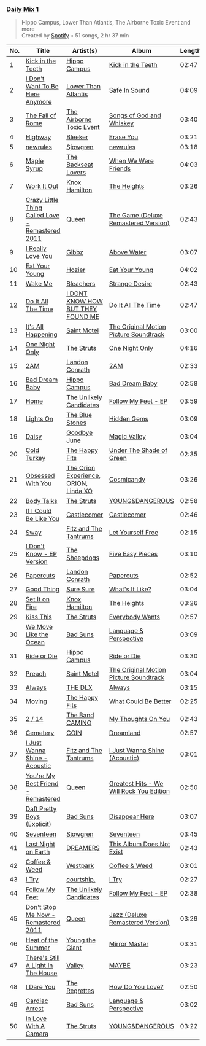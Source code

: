 ### [Daily Mix 1](https://open.spotify.com/playlist/37i9dQZF1E39Gzb56luQni)

> Hippo Campus, Lower Than Atlantis, The Airborne Toxic Event and more<br>
> Created by [Spotify](https://open.spotify.com/user/spotify) • 51 songs, 2 hr 37 min

| No. | Title | Artist(s) | Album | Length |
|---|---|---|---|---|
| 1 | [Kick in the Teeth](https://open.spotify.com/track/09IAjxegM08998hgb6ZScZ) | [Hippo Campus](https://open.spotify.com/artist/1btWGBz4Uu1HozTwb2Lm8A) | [Kick in the Teeth](https://open.spotify.com/album/7zeuAUF8ieCxZ5P9wUxOBB) | 02:47 |
| 2 | [I Don’t Want To Be Here Anymore](https://open.spotify.com/track/1OtxSzqhZYhxlk6HsIrk5i) | [Lower Than Atlantis](https://open.spotify.com/artist/1kF0gYnHLUJvFuPdoowO02) | [Safe In Sound](https://open.spotify.com/album/003Zy4JaIUr8s43IBes033) | 04:09 |
| 3 | [The Fall of Rome](https://open.spotify.com/track/0K9Crs4tYsbtgPqQZ6zQkm) | [The Airborne Toxic Event](https://open.spotify.com/artist/7xovAENFxmyEWhzbnHsB3Z) | [Songs of God and Whiskey](https://open.spotify.com/album/7MR51b6JwOmyBUtmFRWPvW) | 03:40 |
| 4 | [Highway](https://open.spotify.com/track/1MErD2rlHmrMnA8JQZac1N) | [Bleeker](https://open.spotify.com/artist/64tT0KKbU4AFWkO6v1VvXv) | [Erase You](https://open.spotify.com/album/0tUmHGR6wK19sQAMxuYmuP) | 03:21 |
| 5 | [newrules](https://open.spotify.com/track/5R6MXypO60PCViBX5NBq9V) | [Sjowgren](https://open.spotify.com/artist/32Ko3nL0210QAt14S3Rs4Y) | [newrules](https://open.spotify.com/album/2blDLfji74IFcz24chuzCU) | 03:18 |
| 6 | [Maple Syrup](https://open.spotify.com/track/4MXE6VCvTsQitHWrAxj7Kg) | [The Backseat Lovers](https://open.spotify.com/artist/6p2HnfM955TI1bX34dkLnI) | [When We Were Friends](https://open.spotify.com/album/3TSMSh5dai7WEnEGOoMXBZ) | 04:03 |
| 7 | [Work It Out](https://open.spotify.com/track/6wdXm8iYUNqTwmTAMR9R5u) | [Knox Hamilton](https://open.spotify.com/artist/1XyjBsbZBunXsYDTkaYtk9) | [The Heights](https://open.spotify.com/album/6ce4462ZVpFY87lpDpN5yF) | 03:26 |
| 8 | [Crazy Little Thing Called Love - Remastered 2011](https://open.spotify.com/track/35ItUJlMtjOQW3SSiTCrrw) | [Queen](https://open.spotify.com/artist/1dfeR4HaWDbWqFHLkxsg1d) | [The Game (Deluxe Remastered Version)](https://open.spotify.com/album/6wPXUmYJ9mOWrKlLzZ5cCa) | 02:43 |
| 9 | [I Really Love You](https://open.spotify.com/track/2qF52omSmDI7SWw3UXI8No) | [Gibbz](https://open.spotify.com/artist/6mcEXkX1gFc4kttIF6JKb5) | [Above Water](https://open.spotify.com/album/5Rg5Cwy3K5KfZJv9ZTxeOM) | 03:07 |
| 10 | [Eat Your Young](https://open.spotify.com/track/2Jw3VjB1xy5KHBqEeAC6VK) | [Hozier](https://open.spotify.com/artist/2FXC3k01G6Gw61bmprjgqS) | [Eat Your Young](https://open.spotify.com/album/1GOa0Bsm7eeVIJglLcoLWX) | 04:02 |
| 11 | [Wake Me](https://open.spotify.com/track/6YArGkJUr82ehzRFa2YaRK) | [Bleachers](https://open.spotify.com/artist/2eam0iDomRHGBypaDQLwWI) | [Strange Desire](https://open.spotify.com/album/0cnNCK2xpudXjB8pzsrYy9) | 02:43 |
| 12 | [Do It All The Time](https://open.spotify.com/track/14ny3vlL25p6Vix2Sb8k1b) | [I DONT KNOW HOW BUT THEY FOUND ME](https://open.spotify.com/artist/0Raaw7kr1Vzat4ZvHzjsJR) | [Do It All The Time](https://open.spotify.com/album/7JvM9qMW23SCkpfz4ZrLsS) | 02:47 |
| 13 | [It's All Happening](https://open.spotify.com/track/26qRw9eeds0Z6DTZMXMH5v) | [Saint Motel](https://open.spotify.com/artist/1dWEYMPtNmvSVaDNLgB6NV) | [The Original Motion Picture Soundtrack](https://open.spotify.com/album/5aAfgCIEc9zBKbwFO6jixe) | 03:00 |
| 14 | [One Night Only](https://open.spotify.com/track/3DRZp9kykKCfnaU1Kd2AWY) | [The Struts](https://open.spotify.com/artist/3lDpdwM8KILepMHqBWUhIA) | [One Night Only](https://open.spotify.com/album/6q0O4Hlf2h3BntR0TAwdTl) | 04:16 |
| 15 | [2AM](https://open.spotify.com/track/39OJhQWyBJteRK1elY7VJA) | [Landon Conrath](https://open.spotify.com/artist/2PJ06l59DomDd440az768u) | [2AM](https://open.spotify.com/album/6P6w3VdF7BWvRQMK1gefOf) | 02:33 |
| 16 | [Bad Dream Baby](https://open.spotify.com/track/4S7misxIYuUVypO0NwDwuW) | [Hippo Campus](https://open.spotify.com/artist/1btWGBz4Uu1HozTwb2Lm8A) | [Bad Dream Baby](https://open.spotify.com/album/1TBnwPS0Mbn5DsRNeSlvrR) | 02:58 |
| 17 | [Home](https://open.spotify.com/track/7kGeTDullzqjxskBJAICh5) | [The Unlikely Candidates](https://open.spotify.com/artist/4hwJwkgsufeilLXS1ZfJqq) | [Follow My Feet - EP](https://open.spotify.com/album/620EKsmxJcf61omo8COafs) | 03:59 |
| 18 | [Lights On](https://open.spotify.com/track/0B4OMhwJECcugEoK68zBXQ) | [The Blue Stones](https://open.spotify.com/artist/5VPCIIfZPK8KPsgz4jmOEC) | [Hidden Gems](https://open.spotify.com/album/5xQEeIrALM66vXokyP5ik2) | 03:09 |
| 19 | [Daisy](https://open.spotify.com/track/6zSekCO8d6oK2tsEBuxQPp) | [Goodbye June](https://open.spotify.com/artist/1l9I7G8J8AnMScWQwlNJ4M) | [Magic Valley](https://open.spotify.com/album/4GQp1LbFHcJVkS9M5HUzAL) | 03:04 |
| 20 | [Cold Turkey](https://open.spotify.com/track/1S5EeXSOSqfrU2ItVbPZlv) | [The Happy Fits](https://open.spotify.com/artist/73rPcaYEhBd0UuVZBqqyQJ) | [Under The Shade of Green](https://open.spotify.com/album/7zDlksfOktU7vodm08KPsb) | 02:35 |
| 21 | [Obsessed With You](https://open.spotify.com/track/7p3acA0XUBTmECFSQmtlku) | [The Orion Experience](https://open.spotify.com/artist/2qU0jqxiFeXrw5NTV1bIQM), [ORION](https://open.spotify.com/artist/0G9jJv1t51ZzzHkqlK0olw), [Linda XO](https://open.spotify.com/artist/5Ky8EGI88BSDV3UIqnxE50) | [Cosmicandy](https://open.spotify.com/album/5W8NoCn4BTWzfiCH4VsOAb) | 03:26 |
| 22 | [Body Talks](https://open.spotify.com/track/6spaGIZEfeDYlgAupMI34k) | [The Struts](https://open.spotify.com/artist/3lDpdwM8KILepMHqBWUhIA) | [YOUNG&DANGEROUS](https://open.spotify.com/album/1mFRTnYk72zZfVk7l25G3g) | 02:58 |
| 23 | [If I Could Be Like You](https://open.spotify.com/track/7nzYP2Eznmu83TFdB7wDE9) | [Castlecomer](https://open.spotify.com/artist/7tnWJfXaJmFO6vv5WFN2K0) | [Castlecomer](https://open.spotify.com/album/5DUFivlOxblQTTRTfrlT15) | 02:46 |
| 24 | [Sway](https://open.spotify.com/track/2u4ugBC7qiil1W02UTXPJU) | [Fitz and The Tantrums](https://open.spotify.com/artist/4AcHt3JxKy59IX7JNNlZn4) | [Let Yourself Free](https://open.spotify.com/album/3EEUq4UWicsmDfWWkmImGE) | 02:15 |
| 25 | [I Don't Know - EP Version](https://open.spotify.com/track/4A4DPAyhXSTzehnBstdAnt) | [The Sheepdogs](https://open.spotify.com/artist/4U33udokhmKATsu8UoqUEN) | [Five Easy Pieces](https://open.spotify.com/album/7nTSvte842Pv7j5x5pyyqr) | 03:10 |
| 26 | [Papercuts](https://open.spotify.com/track/1uAkU42SNZn4PlUFrS8zmg) | [Landon Conrath](https://open.spotify.com/artist/2PJ06l59DomDd440az768u) | [Papercuts](https://open.spotify.com/album/7beNybQ6Mr9NnFZjtXXb5i) | 02:52 |
| 27 | [Good Thing](https://open.spotify.com/track/063d63uD0ZK1Ge9n5IF3Bg) | [Sure Sure](https://open.spotify.com/artist/1anAI9P9iSzc9qzLv6AtHZ) | [What's It Like?](https://open.spotify.com/album/056WVgV0QimZ6XcEHczGlG) | 03:04 |
| 28 | [Set It on Fire](https://open.spotify.com/track/5taUbcWOxGxE61f8kfWu79) | [Knox Hamilton](https://open.spotify.com/artist/1XyjBsbZBunXsYDTkaYtk9) | [The Heights](https://open.spotify.com/album/6ce4462ZVpFY87lpDpN5yF) | 03:26 |
| 29 | [Kiss This](https://open.spotify.com/track/3Zm5SMUA3JH98Aty7Zc0xr) | [The Struts](https://open.spotify.com/artist/3lDpdwM8KILepMHqBWUhIA) | [Everybody Wants](https://open.spotify.com/album/7iLnNik9W0ttekJblYrVfj) | 02:57 |
| 30 | [We Move Like the Ocean](https://open.spotify.com/track/219ekgc5N3hBkpZSr5fYnj) | [Bad Suns](https://open.spotify.com/artist/0YhUSm86okLWldQVwJkLlP) | [Language & Perspective](https://open.spotify.com/album/4TPjqLZkA2ekWLEQ8GvMr9) | 03:09 |
| 31 | [Ride or Die](https://open.spotify.com/track/22uD6yBefgzRTLrohe4IZs) | [Hippo Campus](https://open.spotify.com/artist/1btWGBz4Uu1HozTwb2Lm8A) | [Ride or Die](https://open.spotify.com/album/1vMfrkDvP3CDkYGt19voDl) | 03:30 |
| 32 | [Preach](https://open.spotify.com/track/4wxTn03zuXvkQwNvI6oHyF) | [Saint Motel](https://open.spotify.com/artist/1dWEYMPtNmvSVaDNLgB6NV) | [The Original Motion Picture Soundtrack](https://open.spotify.com/album/5aAfgCIEc9zBKbwFO6jixe) | 03:04 |
| 33 | [Always](https://open.spotify.com/track/1DLw4HAK4D3dYioTLhfFcj) | [THE DLX](https://open.spotify.com/artist/7vqzl54mcVY2EoKAjfiKJX) | [Always](https://open.spotify.com/album/7xEnizLrf7bzBdOrWCRSev) | 03:15 |
| 34 | [Moving](https://open.spotify.com/track/00OnVPTYJumAJ5RrHlGTCd) | [The Happy Fits](https://open.spotify.com/artist/73rPcaYEhBd0UuVZBqqyQJ) | [What Could Be Better](https://open.spotify.com/album/4dsTxC7fUsAp3qjkf93QI1) | 02:25 |
| 35 | [2 / 14](https://open.spotify.com/track/2QwpEi3eNToZCCMMRcOj0u) | [The Band CAMINO](https://open.spotify.com/artist/6d4jrmreCmsenscuieJERc) | [My Thoughts On You](https://open.spotify.com/album/6itEtMM5U5hc5klRxnDvBx) | 02:43 |
| 36 | [Cemetery](https://open.spotify.com/track/7fc5kWes8Og0UNQM1TxuAQ) | [COIN](https://open.spotify.com/artist/0ZxZlO7oWCSYMXhehpyMvE) | [Dreamland](https://open.spotify.com/album/1zXLcR0hdNeg8YajPkNCqB) | 02:57 |
| 37 | [I Just Wanna Shine - Acoustic](https://open.spotify.com/track/77jbRItqjdVELK0hfSncD7) | [Fitz and The Tantrums](https://open.spotify.com/artist/4AcHt3JxKy59IX7JNNlZn4) | [I Just Wanna Shine (Acoustic)](https://open.spotify.com/album/2WdpJw4xUUOL2fwzy8RqPD) | 03:01 |
| 38 | [You're My Best Friend - Remastered](https://open.spotify.com/track/1xT1D2IXxgDVc8TQCp8PhS) | [Queen](https://open.spotify.com/artist/1dfeR4HaWDbWqFHLkxsg1d) | [Greatest Hits - We Will Rock You Edition](https://open.spotify.com/album/4Qcy60knPmSHjWmOsVVwhL) | 02:50 |
| 39 | [Daft Pretty Boys (Explicit)](https://open.spotify.com/track/2ZRQixbe1MCJxpcO96Zj1y) | [Bad Suns](https://open.spotify.com/artist/0YhUSm86okLWldQVwJkLlP) | [Disappear Here](https://open.spotify.com/album/3fSYQvcrQJJhTv9PYYMkY5) | 03:07 |
| 40 | [Seventeen](https://open.spotify.com/track/4gsR34XSIE2fUY4odwZqym) | [Sjowgren](https://open.spotify.com/artist/32Ko3nL0210QAt14S3Rs4Y) | [Seventeen](https://open.spotify.com/album/4BrJEabBSw59bwSjKZl25p) | 03:45 |
| 41 | [Last Night on Earth](https://open.spotify.com/track/6TpJEaaHiTCrAsTII0qjHs) | [DREAMERS](https://open.spotify.com/artist/1FgsVeOhRYuSw2ghkIXV0A) | [This Album Does Not Exist](https://open.spotify.com/album/2dtruUPZ49oSh468hKErtf) | 02:43 |
| 42 | [Coffee & Weed](https://open.spotify.com/track/1rFNDIT7WmsVGzO0sHJpwM) | [Westpark](https://open.spotify.com/artist/70jQ086ZBzH4094WO1BHDb) | [Coffee & Weed](https://open.spotify.com/album/7Gnq1GHJDI9bxJOG3BQZgN) | 03:01 |
| 43 | [I Try](https://open.spotify.com/track/0YY1xpXpPYL2N8tVwXBITr) | [courtship.](https://open.spotify.com/artist/2OK16hAFRHoJiFZKeZe8A8) | [I Try](https://open.spotify.com/album/5ZwWwcH6Q2xWIJzC1n5WXI) | 02:27 |
| 44 | [Follow My Feet](https://open.spotify.com/track/51tWXqJX5wsiswrLykqYcN) | [The Unlikely Candidates](https://open.spotify.com/artist/4hwJwkgsufeilLXS1ZfJqq) | [Follow My Feet - EP](https://open.spotify.com/album/620EKsmxJcf61omo8COafs) | 02:38 |
| 45 | [Don't Stop Me Now - Remastered 2011](https://open.spotify.com/track/7hQJA50XrCWABAu5v6QZ4i) | [Queen](https://open.spotify.com/artist/1dfeR4HaWDbWqFHLkxsg1d) | [Jazz (Deluxe Remastered Version)](https://open.spotify.com/album/21HMAUrbbYSj9NiPPlGumy) | 03:29 |
| 46 | [Heat of the Summer](https://open.spotify.com/track/649o53ULWYN1y7V2OI5kgo) | [Young the Giant](https://open.spotify.com/artist/4j56EQDQu5XnL7R3E9iFJT) | [Mirror Master](https://open.spotify.com/album/6blMxezujKgPe8HjHNveuG) | 03:31 |
| 47 | [There's Still A Light In The House](https://open.spotify.com/track/4MIPNDbxVPWdLwH6A4nsiY) | [Valley](https://open.spotify.com/artist/7blXVKBSxdFZsIqlhdViKc) | [MAYBE](https://open.spotify.com/album/2H1daV65dzHfSoYda0wqjB) | 03:23 |
| 48 | [I Dare You](https://open.spotify.com/track/6N3aShaAM8V6valfHIFVOr) | [The Regrettes](https://open.spotify.com/artist/67WNUxmM7y4WzHPAVzBu3E) | [How Do You Love?](https://open.spotify.com/album/0uIC8BxmLHZLpQX81ZqQE0) | 02:50 |
| 49 | [Cardiac Arrest](https://open.spotify.com/track/5aejtAMTPonqopEygQgOkq) | [Bad Suns](https://open.spotify.com/artist/0YhUSm86okLWldQVwJkLlP) | [Language & Perspective](https://open.spotify.com/album/4TPjqLZkA2ekWLEQ8GvMr9) | 03:02 |
| 50 | [In Love With A Camera](https://open.spotify.com/track/2CEjWJ4lPiodKXXS2bhVyP) | [The Struts](https://open.spotify.com/artist/3lDpdwM8KILepMHqBWUhIA) | [YOUNG&DANGEROUS](https://open.spotify.com/album/1mFRTnYk72zZfVk7l25G3g) | 03:22 |
